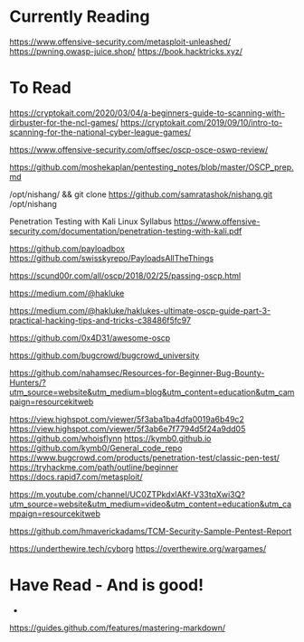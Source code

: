 # Currently Reading
https://www.offensive-security.com/metasploit-unleashed/
https://pwning.owasp-juice.shop/
https://book.hacktricks.xyz/


# To Read

https://cryptokait.com/2020/03/04/a-beginners-guide-to-scanning-with-dirbuster-for-the-ncl-games/
https://cryptokait.com/2019/09/10/intro-to-scanning-for-the-national-cyber-league-games/

https://www.offensive-security.com/offsec/oscp-osce-oswp-review/

https://github.com/moshekaplan/pentesting_notes/blob/master/OSCP_prep.md

/opt/nishang/ && git clone https://github.com/samratashok/nishang.git /opt/nishang

Penetration Testing with Kali Linux Syllabus
https://www.offensive-security.com/documentation/penetration-testing-with-kali.pdf

https://github.com/payloadbox
https://github.com/swisskyrepo/PayloadsAllTheThings

https://scund00r.com/all/oscp/2018/02/25/passing-oscp.html

https://medium.com/@hakluke

https://medium.com/@hakluke/haklukes-ultimate-oscp-guide-part-3-practical-hacking-tips-and-tricks-c38486f5fc97

https://github.com/0x4D31/awesome-oscp

https://github.com/bugcrowd/bugcrowd_university

https://github.com/nahamsec/Resources-for-Beginner-Bug-Bounty-Hunters/?utm_source=website&utm_medium=blog&utm_content=education&utm_campaign=resourcekitweb

https://view.highspot.com/viewer/5f3aba1ba4dfa0019a6b49c2
https://view.highspot.com/viewer/5f3ab6e7f7794d5f24a9dd05
https://github.com/whoisflynn
https://kymb0.github.io
https://github.com/kymb0/General_code_repo
https://www.bugcrowd.com/products/penetration-test/classic-pen-test/
https://tryhackme.com/path/outline/beginner
https://docs.rapid7.com/metasploit/

https://m.youtube.com/channel/UC0ZTPkdxlAKf-V33tqXwi3Q?utm_source=website&utm_medium=video&utm_content=education&utm_campaign=resourcekitweb

https://github.com/hmaverickadams/TCM-Security-Sample-Pentest-Report

https://underthewire.tech/cyborg
https://overthewire.org/wargames/

# Have Read - And is good!
*

https://guides.github.com/features/mastering-markdown/
